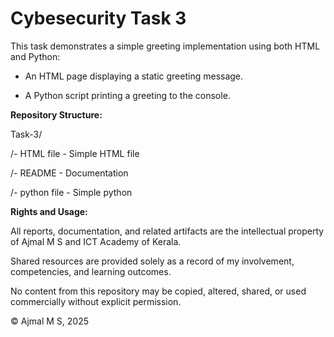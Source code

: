 # Cybesecurity Task 3

This task demonstrates a simple greeting implementation using both HTML and Python:

- An HTML page displaying a static greeting message.

- A Python script printing a greeting to the console.

**Repository Structure:**

Task-3/

/- HTML file - Simple HTML file

/- README - Documentation

/- python file - Simple python

**Rights and Usage:**

All reports, documentation, and related artifacts are the intellectual property of Ajmal M S and ICT Academy of Kerala.

Shared resources are provided solely as a record of my involvement, competencies, and learning outcomes.

No content from this repository may be copied, altered, shared, or used commercially without explicit permission.

© Ajmal M S, 2025
